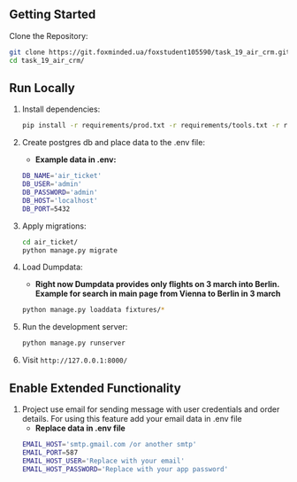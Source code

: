 ## Getting Started

Clone the Repository:

```bash
git clone https://git.foxminded.ua/foxstudent105590/task_19_air_crm.git
cd task_19_air_crm/
```

## Run Locally

1. Install dependencies:

    ```bash
    pip install -r requirements/prod.txt -r requirements/tools.txt -r requirements/dev.txt
    ```

2. Create postgres db and place data to the .env file:
    - **Example data in .env:**
    ```bash
    DB_NAME='air_ticket'
    DB_USER='admin'
    DB_PASSWORD='admin'
    DB_HOST='localhost'
    DB_PORT=5432
    ```

3. Apply migrations:

    ```bash
    cd air_ticket/
    python manage.py migrate
    ```

4. Load Dumpdata:
    - **Right now Dumpdata provides only flights on 3 march into Berlin. Example for search in main page from Vienna to Berlin in 3 march**
    ```bash
    python manage.py loaddata fixtures/*
    ```

5. Run the development server:

    ```bash
    python manage.py runserver
    ```

6. Visit `http://127.0.0.1:8000/`

## Enable Extended Functionality

1. Project use email for sending message with user credentials and order details. For using this feature add your email data in .env file
    - **Replace data in .env file**
     ```bash
    EMAIL_HOST='smtp.gmail.com /or another smtp'
    EMAIL_PORT=587
    EMAIL_HOST_USER='Replace with your email'
    EMAIL_HOST_PASSWORD='Replace with your app password'    
    ```

